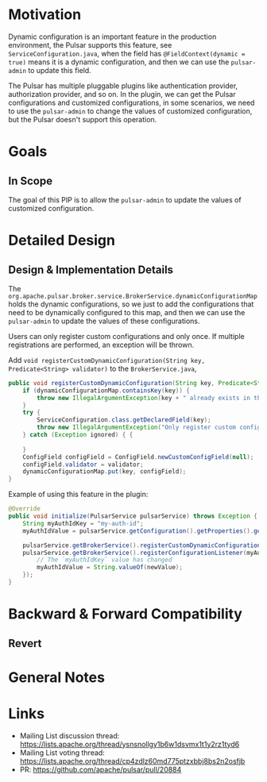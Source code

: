 # Motivation

Dynamic configuration is an important feature in the production environment, the Pulsar supports this feature,
see `ServiceConfiguration.java`, when the field has `@FieldContext(dynamic = true)` means it is a dynamic configuration,
and then we can use the `pulsar-admin` to update this field.

The Pulsar has multiple pluggable plugins like authentication provider, authorization provider, and so on. In the
plugin, we can get the Pulsar configurations and customized configurations, in some scenarios, we need to use
the `pulsar-admin` to change the values of customized configuration, but the Pulsar doesn't support this operation.

# Goals

## In Scope

The goal of this PIP is to allow the `pulsar-admin` to update the values of customized configuration.

# Detailed Design

## Design & Implementation Details

The `org.apache.pulsar.broker.service.BrokerService.dynamicConfigurationMap` holds the dynamic configurations, so we
just to add the configurations that need to be dynamically configured to this map, and then we can use
the `pulsar-admin` to update the values of these configurations.

Users can only register custom configurations and only once.  If multiple registrations are performed, an exception will be thrown.

Add `void registerCustomDynamicConfiguration(String key, Predicate<String> validator)` to the `BrokerService.java`, 

```java
public void registerCustomDynamicConfiguration(String key, Predicate<String> validator) {
    if (dynamicConfigurationMap.containsKey(key)) {
        throw new IllegalArgumentException(key + " already exists in the dynamicConfigurationMap");
    }
    try {
        ServiceConfiguration.class.getDeclaredField(key);
        throw new IllegalArgumentException("Only register custom configuration");
    } catch (Exception ignored) { {
        
    }
    ConfigField configField = ConfigField.newCustomConfigField(null);
    configField.validator = validator;
    dynamicConfigurationMap.put(key, configField);
}
```

Example of using this feature in the plugin:

```java
@Override
public void initialize(PulsarService pulsarService) throws Exception {
    String myAuthIdKey = "my-auth-id";
    myAuthIdValue = pulsarService.getConfiguration().getProperties().getProperty(myAuthIdKey);

    pulsarService.getBrokerService().registerCustomDynamicConfiguration(myAuthIdKey, null);
    pulsarService.getBrokerService().registerConfigurationListener(myAuthIdKey, (newValue) -> {
        // The `myAuthIdKey` value has changed
        myAuthIdValue = String.valueOf(newValue);
    });
}
```


# Backward & Forward Compatibility

## Revert

# General Notes

# Links

* Mailing List discussion thread: https://lists.apache.org/thread/ysnsnollgy1b6w1dsvmx1t1y2rz1tyd6
* Mailing List voting thread: https://lists.apache.org/thread/cp4zdlz60md775ptzxbbj8bs2n2osfjb
* PR: https://github.com/apache/pulsar/pull/20884
